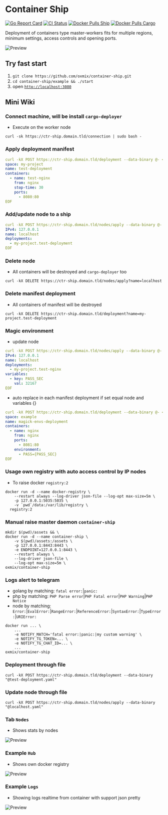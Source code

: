 # Container Ship
[![Go Report Card](https://goreportcard.com/badge/github.com/oxmix/container-ship)](https://goreportcard.com/report/github.com/oxmix/container-ship)
[![CI Status](https://github.com/oxmix/container-ship/workflows/test%20build%20publish/badge.svg)](https://github.com/oxmix/container-ship/actions/workflows/hub-docker.yaml)
[![Docker Pulls Ship](https://img.shields.io/docker/pulls/oxmix/container-ship.svg?logo=docker)](https://hub.docker.com/r/oxmix/container-ship)
[![Docker Pulls Cargo](https://img.shields.io/docker/pulls/oxmix/cargo-deployer.svg?logo=docker)](https://hub.docker.com/r/oxmix/cargo-deployer)

Deployment of containers type master-workers fits for multiple regions, minimum settings, access controls and opening ports.

![Preview](.github/preview/states.png)

## Try fast start

1. `git clone https://github.com/oxmix/container-ship.git`
2. `cd container-ship/example && ./start`
3. open [`http://localhost:3080`](http://localhost:3080)

## Mini Wiki

### Connect machine, will be install `cargo-deployer`
* Execute on the worker node
```shell
curl -sk https://ctr-ship.domain.tld/connection | sudo bash -
```

### Apply deployment manifest
```yaml
curl -kX POST https://ctr-ship.domain.tld/deployment --data-binary @- << 'EOF'
space: my-project
name: test-deployment
containers:
  - name: test-nginx
    from: nginx
    stop-time: 30
    ports:
      - 8080:80
EOF
```

### Add/update node to a ship
```yaml
curl -kX POST https://ctr-ship.domain.tld/nodes/apply --data-binary @- << 'EOF'
IPv4: 127.0.0.1
name: localhost
deployments:
  - my-project.test-deployment
EOF
```

### Delete node
* All containers will be destroyed and `cargo-deployer` too
```shell
curl -kX DELETE https://ctr-ship.domain.tld/nodes/apply?name=localhost
```

### Delete manifest deployment
* All containers of manifest will be destroyed
```shell
curl -kX DELETE https://ctr-ship.domain.tld/deployment?name=my-project.test-deployment
```

### Magic environment
* update node
```yaml
curl -kX POST https://ctr-ship.domain.tld/nodes/apply --data-binary @- << 'EOF'
IPv4: 127.0.0.1
name: localhost
deployments: 
  - my-project.test-nginx
variables:
  - key: PASS_SEC
    val: 32167
EOF
```
* auto replace in each manifest deployment if set equal node and variables {}
```yaml
curl -kX POST https://ctr-ship.domain.tld/deployment --data-binary @- << 'EOF'
space: example
name: magick-envs-deployment
containers:
  - name: nginx
    from: nginx
    ports:
      - 8081:80
    environment:
      - PASS={PASS_SEC}
EOF
```

### Usage own registry with auto access control by IP nodes
* To raise docker `registry:2`
```shell
docker run -d --name docker-registry \
    --restart always --log-driver json-file --log-opt max-size=5m \
    -p 127.0.0.1:5035:5035 \
    -v `pwd`/data:/var/lib/registry \
  registry:2
```

### Manual raise master daemon `container-ship`
```shell
mkdir $(pwd)/assets && \
docker run -d --name container-ship \
    -v $(pwd)/assets:/assets \
    -p 127.0.0.1:8443:8443 \
    -e ENDPOINT=127.0.0.1:8443 \
    --restart always \
    --log-driver json-file \
    --log-opt max-size=5m \
oxmix/container-ship
```

### Logs alert to telegram
* golang by matching: `fatal error:`|`panic:`
* php by matching: `PHP Parse error`|`PHP Fatal error`|`PHP Warning`|`PHP Notice`
* node by matching: `Error:`|`EvalError:`|`RangeError:`|`ReferenceError:`|`SyntaxError:`|`TypeError:`|`URIError:`
```shell
docker run ... \
    ...
    -e NOTIFY_MATCH='fatal error:|panic:|my custom warning' \
    -e NOTIFY_TG_TOKEN=... \
    -e NOTIFY_TG_CHAT_ID=... \
    ...
oxmix/container-ship
```

### Deployment through file
```shell
curl -kX POST https://ctr-ship.domain.tld/deployment --data-binary "@test-deployment.yaml"
```

### Update node through file
```shell
curl -kX POST https://ctr-ship.domain.tld/nodes/apply --data-binary "@localhost.yaml"
```

### Tab `Nodes`
* Shows stats by nodes

![Preview](.github/preview/nodes.png)

### Example `Hub`
* Shows own docker registry

![Preview](.github/preview/hub.png)

### Example `Logs`
* Showing logs realtime from container with support json pretty

![Preview](.github/preview/logs.png)